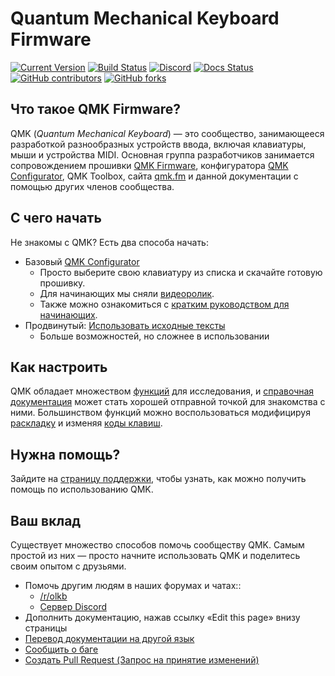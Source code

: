 # Quantum Mechanical Keyboard Firmware

[![Current Version](https://img.shields.io/github/tag/qmk/qmk_firmware.svg)](https://github.com/qmk/qmk_firmware/tags)
[![Build Status](https://travis-ci.org/qmk/qmk_firmware.svg?branch=master)](https://travis-ci.org/qmk/qmk_firmware)
[![Discord](https://img.shields.io/discord/440868230475677696.svg)](https://discord.gg/Uq7gcHh)
[![Docs Status](https://img.shields.io/badge/docs-ready-orange.svg)](https://docs.qmk.fm)
[![GitHub contributors](https://img.shields.io/github/contributors/qmk/qmk_firmware.svg)](https://github.com/qmk/qmk_firmware/pulse/monthly)
[![GitHub forks](https://img.shields.io/github/forks/qmk/qmk_firmware.svg?style=social&label=Fork)](https://github.com/qmk/qmk_firmware/)

## Что такое QMK Firmware?

QMK (*Quantum Mechanical Keyboard*) — это сообщество, занимающееся разработкой разнообразных устройств ввода, включая клавиатуры, мыши и устройства MIDI. Основная группа разработчиков занимается сопровождением прошивки [QMK Firmware](https://github.com/qmk/qmk_firmware), конфигуратора [QMK Configurator](https://config.qmk.fm), QMK Toolbox, сайта [qmk.fm](https://qmk.fm) и данной документации с помощью других членов сообщества.

## С чего начать

Не знакомы с QMK? Есть два способа начать:

* Базовый [QMK Configurator](https://config.qmk.fm)
    * Просто выберите свою клавиатуру из списка и скачайте готовую прошивку.
    * Для начинающих мы сняли [видеоролик](https://www.youtube.com/watch?v=-imgglzDMdY).
    * Также можно ознакомиться с [кратким руководством для начинающих](ru-ru/newbs_building_firmware_configurator.md).
* Продвинутый: [Использовать исходные тексты](newbs.md)
    * Больше возможностей, но сложнее в использовании

## Как настроить

QMK обладает множеством [функций](ru-ru/features.md) для исследования, и [справочная документация](http://docs.qmk.fm) может стать хорошей отправной точкой для знакомства с ними. Большинством функций можно воспользоваться модифицируя [раскладку](ru-ru/keymap.md) и изменяя [коды клавиш](ru-ru/keycodes.md).

## Нужна помощь?

Зайдите на [страницу поддержки](ru-ru/support.md), чтобы узнать, как можно получить помощь по использованию QMK.

## Ваш вклад

Существует множество способов помочь сообществу QMK. Самым простой из них — просто начните использовать QMK и поделитесь своим опытом с друзьями.

* Помочь другим людям в наших форумах и чатах::
    * [/r/olkb](https://www.reddit.com/r/olkb/)
    * [Сервер Discord](https://discord.gg/Uq7gcHh)
* Дополнить документацию, нажав ссылку «Edit this page» внизу страницы
* [Перевод документации на другой язык](ru-ru/translating.md)
* [Сообщить о баге](https://github.com/qmk/qmk_firmware/issues/new/choose)
* [Создать Pull Request (Запрос на принятие изменений)](ru-ru/contributing.md)
